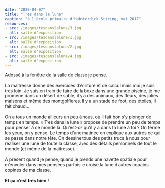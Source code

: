 ```yaml
---
date: "2020-04-07"
title: "T'es dans la lune"
caption: "à l'école primaire d'Habsterdick Stiring, mai 2017"
resources:
- src: /images/tesdanslalune/3.jpg
  alt: salle d'exposition
- src: /images/tesdanslalune/1.jpg
  alt: salle d'exposition
- src: /images/tesdanslalune/2.jpg
  alt: salle d'exposition
- src: /images/tesdanslalune/4.jpg
  alt: salle d'exposition
---
```

<p class="text">
    Adossé à la fenêtre de la salle de classe je pense.
    <br/><br/>
    La maîtresse donne des exercices d’écriture et de calcul mais
    moi je suis très loin. Je suis en train de faire de la boxe dans une
    grande piscine, je me promène dans un désert de sable, il y a
    des animaux, des fleurs, des jolies maisons et même des
    montgolfières. Il y a un stade de foot, des étoiles, il fait chaud...
    <br/><br/>
    On a tous un monde ailleurs un peu à nous, où il fait bon s’y
    plonger de temps en temps. « T’es dans la lune » propose de
    prendre un peu de temps pour penser à ce monde là.
    Qu’est-ce qu’il y a dans ta lune à toi ? On ferme les yeux, on y
    pense. Le temps d’une matinée on explique aux autres ce qui se
    passe dans notre tête.
    On dessine tous des petits trucs à nous pour réaliser une lune de
    toute la classe, avec des détails personnels de tout le monde (et
    même de la maîtresse).
    <br/><br/>
    A présent quand je pense, quand je prends une navette
    spatiale pour m’envoler dans mes pensées parfois je croise la
    lune d’autres copains copines de ma classe.
    <br/><br/>
    <b>Et ça c’est très bien !</b>
</p>
